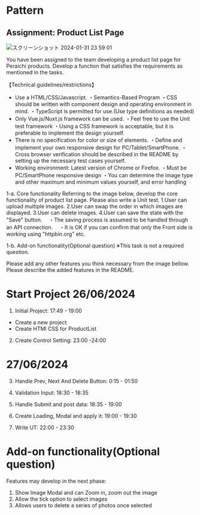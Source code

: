 # Pattern

## Assignment: Product List Page

![スクリーンショット 2024-01-31 23 59 01](https://github.com/coderdn95/work-sample/assets/157488103/cd2ffa64-583e-4434-99dd-c163b2eb2a7e)

You have been assigned to the team developing a product list page for Peraichi products.
Develop a function that satisfies the requirements as mentioned in the tasks.

【Technical guidelines/restrictions】

- Use a HTML/CSS/Javascript.
  ・Semantics-Based Program
  ・CSS should be written with component design and operating environment in mind.
  ・TypeScript is permitted for use.(Use type definitions as needed)
- Only Vue.js/Nuxt.js framework can be used.
  ・Feel free to use the Unit test framework
  ・Using a CSS framework is acceptable, but it is preferable to implement the design yourself.
- There is no specification for color or size of elements.
  ・Define and implement your own responsive design for PC/Tablet/SmartPhone.
  ・Cross browser verification should be described in the README by setting up the necessary test cases yourself.
- Working environment: Latest version of Chrome or Firefox.
  ・Must be PC/SmartPhone responsive design
  ・You can determine the image type and other maximum and minimum values yourself, and error handling

1-a. Core functionality
Referring to the image below, develop the core functionality of product list page.
Please also write a Unit test.
1.User can upload multiple images.
2.User can swap the order in which images are displayed.
3.User can delete images.
4.User can save the state with the "Save" button.
　・The saving process is assumed to be handled through an API connection.
　・It is OK if you can confirm that only the Front side is working using "httpbin.org" etc.

1-b. Add-on functionality(Optional question)
※This task is not a required question.

Please add any other features you think necessary from the image bellow.
Please describe the added features in the README.

# Start Project 26/06/2024

1. Initial Project: 17:49 - 19:00

- Create a new project
- Create HTMl CSS for ProductList

2. Create Control Setting: 23:00 -24:00

# 27/06/2024

3. Handle Prev, Next And Delete Button: 0:15 - 01:50

4. Validation Input: 18:30 - 18:35

5. Handle Submit and post data: 18:35 - 19:00

6. Create Loading, Modal and apply it: 19:00 - 19:30

7. Write UT: 22:00 - 23:30


# Add-on functionality(Optional question)
Features may develop in the next phase: 

1. Show Image Modal and can Zoom in, zoom out the image
2. Allow the tick option to select images
3. Allows users to delete a series of photos once selected
